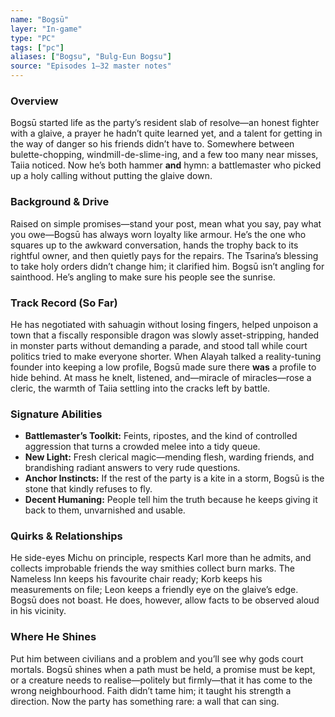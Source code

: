 ```yaml
---
name: "Bogsū"
layer: "In-game"
type: "PC"
tags: ["pc"]
aliases: ["Bogsu", "Bulg-Eun Bogsu"]
source: "Episodes 1–32 master notes"
---
```

### Overview
Bogsū started life as the party’s resident slab of resolve—an honest fighter with a glaive, a prayer he hadn’t quite learned yet, and a talent for getting in the way of danger so his friends didn’t have to. Somewhere between bulette-chopping, windmill-de-slime-ing, and a few too many near misses, Taiia noticed. Now he’s both hammer **and** hymn: a battlemaster who picked up a holy calling without putting the glaive down.

### Background & Drive
Raised on simple promises—stand your post, mean what you say, pay what you owe—Bogsū has always worn loyalty like armour. He’s the one who squares up to the awkward conversation, hands the trophy back to its rightful owner, and then quietly pays for the repairs. The Tsarina’s blessing to take holy orders didn’t change him; it clarified him. Bogsū isn’t angling for sainthood. He’s angling to make sure his people see the sunrise.

### Track Record (So Far)
He has negotiated with sahuagin without losing fingers, helped unpoison a town that a fiscally responsible dragon was slowly asset-stripping, handed in monster parts without demanding a parade, and stood tall while court politics tried to make everyone shorter. When Alayah talked a reality-tuning founder into keeping a low profile, Bogsū made sure there **was** a profile to hide behind. At mass he knelt, listened, and—miracle of miracles—rose a cleric, the warmth of Taiia settling into the cracks left by battle.

### Signature Abilities
- **Battlemaster’s Toolkit:** Feints, ripostes, and the kind of controlled aggression that turns a crowded melee into a tidy queue.
- **New Light:** Fresh clerical magic—mending flesh, warding friends, and brandishing radiant answers to very rude questions.
- **Anchor Instincts:** If the rest of the party is a kite in a storm, Bogsū is the stone that kindly refuses to fly.
- **Decent Humaning:** People tell him the truth because he keeps giving it back to them, unvarnished and usable.

### Quirks & Relationships
He side-eyes Michu on principle, respects Karl more than he admits, and collects improbable friends the way smithies collect burn marks. The Nameless Inn keeps his favourite chair ready; Korb keeps his measurements on file; Leon keeps a friendly eye on the glaive’s edge. Bogsū does not boast. He does, however, allow facts to be observed aloud in his vicinity.

### Where He Shines
Put him between civilians and a problem and you’ll see why gods court mortals. Bogsū shines when a path must be held, a promise must be kept, or a creature needs to realise—politely but firmly—that it has come to the wrong neighbourhood. Faith didn’t tame him; it taught his strength a direction. Now the party has something rare: a wall that can sing.
